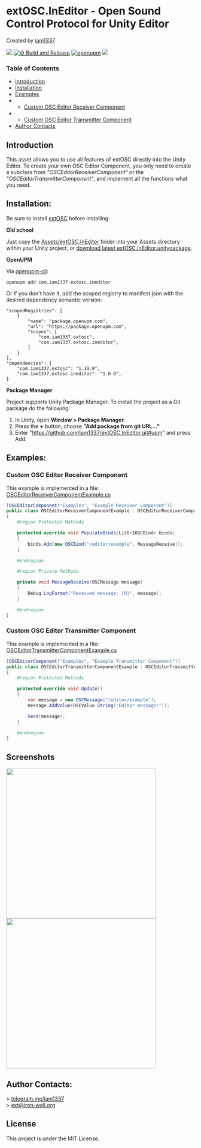 # extOSC.InEditor - Open Sound Control Protocol for Unity Editor

Created by [iam1337](https://github.com/iam1337)

![](https://img.shields.io/badge/unity-2021.1%20or%20later-green.svg)
[![⚙ Build and Release](https://github.com/Iam1337/extOSC.InEditor/actions/workflows/ci.yml/badge.svg)](https://github.com/Iam1337/extOSC.InEditor/actions/workflows/ci.yml)
[![openupm](https://img.shields.io/npm/v/com.iam1337.extosc.ineditor?label=openupm&registry_uri=https://package.openupm.com)](https://openupm.com/packages/com.iam1337.extosc.ineditor/)
[![](https://img.shields.io/github/license/iam1337/extOSC.InEditor.svg)](https://github.com/Iam1337/extOSC.InEditor/blob/master/LICENSE)

### Table of Contents
- [Introduction](#introduction)
- [Installation](#installation)
- [Examples](#examples)
- - [Custom OSC Editor Receiver Component](#custom-osc-editor-receiver-component)
- - [Custom OSC Editor Transmitter Component](#custom-osc-editor-transmitter-component)
- [Author Contacts](#author-contacts)

## Introduction
This asset allows you to use all features of extOSC directly into the Unity Editor.
To create your own OSC Editor Component, you only need to create a subclass from *"OSCEditorReceiverComponent"* or the *"OSCEditorTransmitterComponent"*, and implement all the functions what you need.

## Installation:

Be sure to install [extOSC](https://github.com/Iam1337/extOSC) before installing.

**Old school**

Just copy the [Assets/extOSC.InEditor](Assets/extOSC.InEditor) folder into your Assets directory within your Unity project, or [download latest extOSC.InEditor.unitypackage](https://github.com/iam1337/extOSC.InEditor/releases).

**OpenUPM**

Via [openupm-cli](https://github.com/openupm/openupm-cli):<br>
```
openupm add com.iam1337.extosc.ineditor
```

Or if you don't have it, add the scoped registry to manifest.json with the desired dependency semantic version:
```
"scopedRegistries": [
	{
		"name": "package.openupm.com",
		"url": "https://package.openupm.com",
		"scopes": [
			"com.iam1337.extosc",
			"com.iam1337.extosc.ineditor",
		]
	}
],
"dependencies": {
	"com.iam1337.extosc": "1.19.9",
	"com.iam1337.extosc.ineditor": "1.0.0",
}
```


**Package Manager**

Project supports Unity Package Manager. To install the project as a Git package do the following:

1. In Unity, open **Window > Package Manager**.
2. Press the **+** button, choose **"Add package from git URL..."**
3. Enter "https://github.com/iam1337/extOSC.InEditor.git#upm" and press Add.


## Examples:
### Custom OSC Editor Receiver Component
This example is implemented in a file: [OSCEditorReceiverComponentExample.cs](Assets/extEditorOSC/Examples/Scripts/Editor/OSCEditorReceiverComponentExample.cs)
```C#
[OSCEditorComponent("Examples", "Example Receiver Component")]
public class OSCEditorReceiverComponentExample : OSCEditorReceiverComponent
{
	#region Protected Methods

	protected override void PopulateBinds(List<IOSCBind> binds)
	{
		binds.Add(new OSCBind("/editor/example", MessageReceive));
	}

	#endregion

	#region Private Methods

	private void MessageReceive(OSCMessage message)
	{
		Debug.LogFormat("Received message: {0}", message);
	}

	#endregion
}
```

### Custom OSC Editor Transmitter Component
This example is implemented in a file: [OSCEditorTransmitterComponentExample.cs](Assets/extEditorOSC/Examples/Scripts/Editor/OSCEditorTransmitterComponentExample.cs)
```C#
[OSCEditorComponent("Examples", "Example Transmitter Component")]
public class OSCEditorTransmitterComponentExample : OSCEditorTransmitterComponent
{
	#region Protected Methods

	protected override void Update()
	{
		var message = new OSCMessage("/editor/example");
		message.AddValue(OSCValue.String("Editor message!"));

		Send(message);
	}

	#endregion
}
```

## Screenshots
<img src="https://i.imgur.com/6IJlD95.png" width="400"> <img src="https://i.imgur.com/dFH3Vp7.png" width="400">

## Author Contacts:
\> [telegram.me/iam1337](http://telegram.me/iam1337) <br>
\> [ext@iron-wall.org](mailto:ext@iron-wall.org)

## License
This project is under the MIT License.
